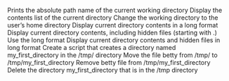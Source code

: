 Prints the absolute path name of the current working directory
Display the contents list of the current directory
Change the working directory to the user’s home directory
Display current directory contents in a long format
Display current directory contents, including hidden files (starting with .) Use the long format
Display current directory contents and hidden files in long format
Create a script that creates a directory named my_first_directory in the /tmp/ directory
Move the file betty from /tmp/ to /tmp/my_first_directory
Remove betty file from /tmp/my_first_directory
Delete the directory my_first_directory that is in the /tmp directory
